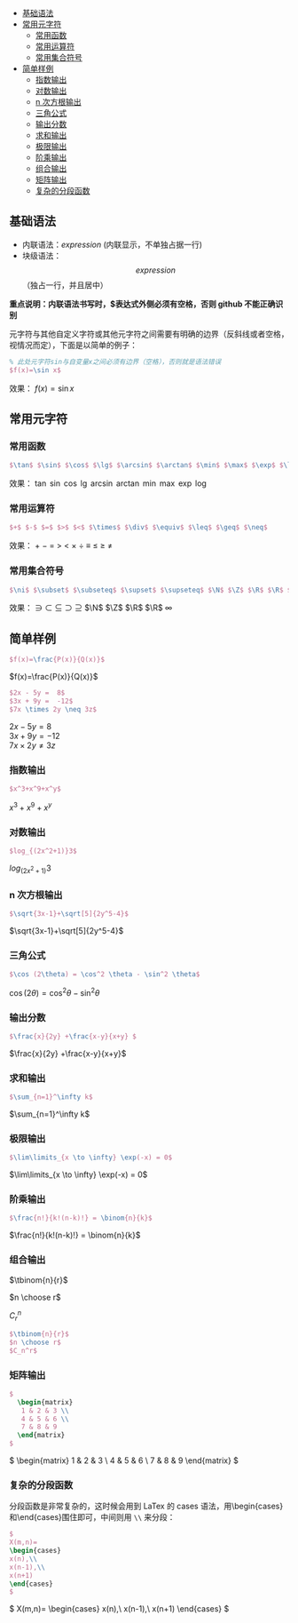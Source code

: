 <!-- START doctoc generated TOC please keep comment here to allow auto update -->
<!-- DON'T EDIT THIS SECTION, INSTEAD RE-RUN doctoc TO UPDATE -->

- [基础语法](#%E5%9F%BA%E7%A1%80%E8%AF%AD%E6%B3%95)
- [常用元字符](#%E5%B8%B8%E7%94%A8%E5%85%83%E5%AD%97%E7%AC%A6)
  - [常用函数](#%E5%B8%B8%E7%94%A8%E5%87%BD%E6%95%B0)
  - [常用运算符](#%E5%B8%B8%E7%94%A8%E8%BF%90%E7%AE%97%E7%AC%A6)
  - [常用集合符号](#%E5%B8%B8%E7%94%A8%E9%9B%86%E5%90%88%E7%AC%A6%E5%8F%B7)
- [简单样例](#%E7%AE%80%E5%8D%95%E6%A0%B7%E4%BE%8B)
  - [指数输出](#%E6%8C%87%E6%95%B0%E8%BE%93%E5%87%BA)
  - [对数输出](#%E5%AF%B9%E6%95%B0%E8%BE%93%E5%87%BA)
  - [n 次方根输出](#n-%E6%AC%A1%E6%96%B9%E6%A0%B9%E8%BE%93%E5%87%BA)
  - [三角公式](#%E4%B8%89%E8%A7%92%E5%85%AC%E5%BC%8F)
  - [输出分数](#%E8%BE%93%E5%87%BA%E5%88%86%E6%95%B0)
  - [求和输出](#%E6%B1%82%E5%92%8C%E8%BE%93%E5%87%BA)
  - [极限输出](#%E6%9E%81%E9%99%90%E8%BE%93%E5%87%BA)
  - [阶乘输出](#%E9%98%B6%E4%B9%98%E8%BE%93%E5%87%BA)
  - [组合输出](#%E7%BB%84%E5%90%88%E8%BE%93%E5%87%BA)
  - [矩阵输出](#%E7%9F%A9%E9%98%B5%E8%BE%93%E5%87%BA)
  - [复杂的分段函数](#%E5%A4%8D%E6%9D%82%E7%9A%84%E5%88%86%E6%AE%B5%E5%87%BD%E6%95%B0)

<!-- END doctoc generated TOC please keep comment here to allow auto update -->

## 基础语法

- 内联语法：$expression$ (内联显示，不单独占据一行)
- 块级语法：$$expression$$ （独占一行，并且居中）

**重点说明：内联语法书写时，$表达式外侧必须有空格，否则 github 不能正确识别**

元字符与其他自定义字符或其他元字符之间需要有明确的边界（反斜线或者空格，视情况而定），下面是以简单的例子：

```latex
% 此处元字符sin与自变量x之间必须有边界（空格），否则就是语法错误
$f(x)=\sin x$
```

效果： $f(x)=\sin x$

## 常用元字符

### 常用函数

```latex
$\tan$ $\sin$ $\cos$ $\lg$ $\arcsin$ $\arctan$ $\min$ $\max$ $\exp$ $\log$
```

效果： $\tan$ $\sin$ $\cos$ $\lg$ $\arcsin$ $\arctan$ $\min$ $\max$ $\exp$ $\log$

### 常用运算符

```latex
$+$ $-$ $=$ $>$ $<$ $\times$ $\div$ $\equiv$ $\leq$ $\geq$ $\neq$
```

效果： $+$ $-$ $=$ $>$ $<$ $\times$ $\div$ $\equiv$ $\leq$ $\geq$ $\neq$

### 常用集合符号

```latex
$\ni$ $\subset$ $\subseteq$ $\supset$ $\supseteq$ $\N$ $\Z$ $\R$ $\R$ $\infty$
```

效果： $\ni$ $\subset$ $\subseteq$ $\supset$ $\supseteq$ $\N$ $\Z$ $\R$ $\R$ $\infty$

## 简单样例

```latex
$f(x)=\frac{P(x)}{Q(x)}$
```

$f(x)=\frac{P(x)}{Q(x)}$

```latex
$2x - 5y =  8$
$3x + 9y =  -12$
$7x \times 2y \neq 3z$
```

$2x - 5y =  8$  
$3x + 9y =  -12$  
$7x \times 2y \neq 3z$

### 指数输出

```latex
$x^3+x^9+x^y$
```

$x^3+x^9+x^y$

### 对数输出

```latex
$log_{(2x^2+1)}3$
```

$log_{(2x^2+1)}3$

### n 次方根输出

```latex
$\sqrt{3x-1}+\sqrt[5]{2y^5-4}$
```

$\sqrt{3x-1}+\sqrt[5]{2y^5-4}$

### 三角公式

```latex
$\cos (2\theta) = \cos^2 \theta - \sin^2 \theta$
```

$\cos (2\theta) = \cos^2 \theta - \sin^2 \theta$

### 输出分数

```latex
$\frac{x}{2y} +\frac{x-y}{x+y} $
```

$\frac{x}{2y} +\frac{x-y}{x+y}$

### 求和输出

```latex
$\sum_{n=1}^\infty k$
```

$\sum_{n=1}^\infty k$

### 极限输出

```latex
$\lim\limits_{x \to \infty} \exp(-x) = 0$
```

$\lim\limits_{x \to \infty} \exp(-x) = 0$

### 阶乘输出

```latex
$\frac{n!}{k!(n-k)!} = \binom{n}{k}$
```

$\frac{n!}{k!(n-k)!} = \binom{n}{k}$

### 组合输出

$\tbinom{n}{r}$

$n \choose r$

$C_r^n$

```latex
$\tbinom{n}{r}$
$n \choose r$
$C_n^r$
```

### 矩阵输出

```latex
$
  \begin{matrix}
   1 & 2 & 3 \\
   4 & 5 & 6 \\
   7 & 8 & 9
  \end{matrix}
$
```

$
  \begin{matrix}
   1 & 2 & 3 \\
   4 & 5 & 6 \\
   7 & 8 & 9
  \end{matrix} 
$

### 复杂的分段函数

分段函数是非常复杂的，这时候会用到 LaTex 的 cases 语法，用\begin{cases}和\end{cases}围住即可，中间则用 `\\` 来分段：

```latex
$
X(m,n)=
\begin{cases}
x(n),\\
x(n-1),\\
x(n+1)
\end{cases}
$
```

$
X(m,n)=
\begin{cases}
  x(n),\\
  x(n-1),\\
  x(n+1)
\end{cases}
$
